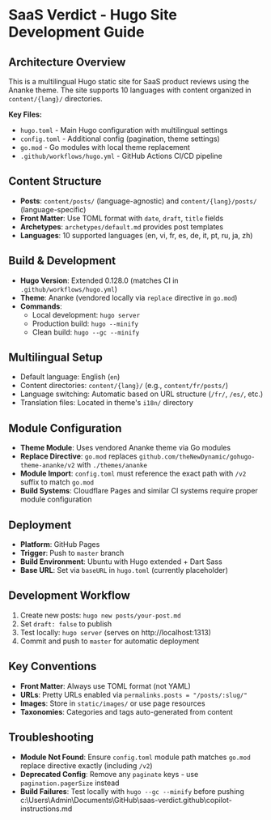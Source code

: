 # SaaS Verdict - Hugo Site Development Guide

## Architecture Overview
This is a multilingual Hugo static site for SaaS product reviews using the Ananke theme. The site supports 10 languages with content organized in `content/{lang}/` directories.

**Key Files:**
- `hugo.toml` - Main Hugo configuration with multilingual settings
- `config.toml` - Additional config (pagination, theme settings)
- `go.mod` - Go modules with local theme replacement
- `.github/workflows/hugo.yml` - GitHub Actions CI/CD pipeline

## Content Structure
- **Posts**: `content/posts/` (language-agnostic) and `content/{lang}/posts/` (language-specific)
- **Front Matter**: Use TOML format with `date`, `draft`, `title` fields
- **Archetypes**: `archetypes/default.md` provides post templates
- **Languages**: 10 supported languages (en, vi, fr, es, de, it, pt, ru, ja, zh)

## Build & Development
- **Hugo Version**: Extended 0.128.0 (matches CI in `.github/workflows/hugo.yml`)
- **Theme**: Ananke (vendored locally via `replace` directive in `go.mod`)
- **Commands**:
  - Local development: `hugo server`
  - Production build: `hugo --minify`
  - Clean build: `hugo --gc --minify`

## Multilingual Setup
- Default language: English (`en`)
- Content directories: `content/{lang}/` (e.g., `content/fr/posts/`)
- Language switching: Automatic based on URL structure (`/fr/`, `/es/`, etc.)
- Translation files: Located in theme's `i18n/` directory

## Module Configuration
- **Theme Module**: Uses vendored Ananke theme via Go modules
- **Replace Directive**: `go.mod` replaces `github.com/theNewDynamic/gohugo-theme-ananke/v2` with `./themes/ananke`
- **Module Import**: `config.toml` must reference the exact path with `/v2` suffix to match `go.mod`
- **Build Systems**: Cloudflare Pages and similar CI systems require proper module configuration

## Deployment
- **Platform**: GitHub Pages
- **Trigger**: Push to `master` branch
- **Build Environment**: Ubuntu with Hugo extended + Dart Sass
- **Base URL**: Set via `baseURL` in `hugo.toml` (currently placeholder)

## Development Workflow
1. Create new posts: `hugo new posts/your-post.md`
2. Set `draft: false` to publish
3. Test locally: `hugo server` (serves on http://localhost:1313)
4. Commit and push to `master` for automatic deployment

## Key Conventions
- **Front Matter**: Always use TOML format (not YAML)
- **URLs**: Pretty URLs enabled via `permalinks.posts = "/posts/:slug/"`
- **Images**: Store in `static/images/` or use page resources
- **Taxonomies**: Categories and tags auto-generated from content

## Troubleshooting
- **Module Not Found**: Ensure `config.toml` module path matches `go.mod` replace directive exactly (including `/v2`)
- **Deprecated Config**: Remove any `paginate` keys - use `pagination.pagerSize` instead
- **Build Failures**: Test locally with `hugo --gc --minify` before pushing</content>
<parameter name="filePath">c:\Users\Admin\Documents\GitHub\saas-verdict\.github\copilot-instructions.md